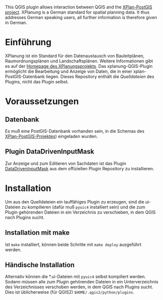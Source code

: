 This QGIS plugin allows interaction between QGIS and the [XPlan-PostGIS project](https://github.com/bstroebl/xplanPostGIS). XPlanung is a German standard for spatial planning data. It thus addresses German speaking users, all further information is therefore given in German.

# Einführung
XPlanung ist ein Standard für den Datenaustausch von Bauleitplänen, Raumordnungsplänen und Landschaftsplänen. Weitere Informationen gibt es auf der [Homepage des XPlanungsprojekts](http://www.xplanungwiki.de). Das xplanung-QGIS-Plugin ermöglicht die Bearbeitung und Anzeige von Daten, die in einer xplan-PostGIS-Datenbank liegen. Dieses Repository enthält die _Quelldateien_ des Plugins, nicht das Plugin selbst.

# Voraussetzungen
## Datenbank
Es muß eine PostGIS-Datenbank vorhanden sein, in die Schemas des [XPlan-PostGIS-Projektes](https://github.com/bstroebl/xplanPostGIS)) eingeladen wurden. 

## Plugin DataDrivenInputMask
Zur Anzeige und zum Editieren von Sachdaten ist das Plugin [DataDrivenInputMask](http://plugins.qgis.org/plugins/DataDrivenInputMask/) aus dem offiziellen Plugin Repository zu installieren.

# Installation
Um aus den Quelldateien ein lauffähiges Plugin zu erzeugen, sind die ui-Dateien zu kompilieren (dafür muß `pyuic4` installiert sein) und die zum Plugin gehörenden Dateien in ein Verzeichnis zu verschieben, in dem QGIS nach Plugins sucht.
## Installation mit make
Ist `make` installiert, können beide Schritte mit `make deploy` ausgeführt werden.
## Händische Installation
Alternativ können die *.ui-Dateien mit `pyuic4` selbst kompiliert werden. Sodann müssen alle zum Plugin gehörenden Dateien in ein Unterverzeichnis des Verzeichnisses verschoben werden, in dem QGIS nach Plugins sucht. Dies ist üblicherweise (für QGIS2) `$HOME/.qgis2/python/plugins`.
